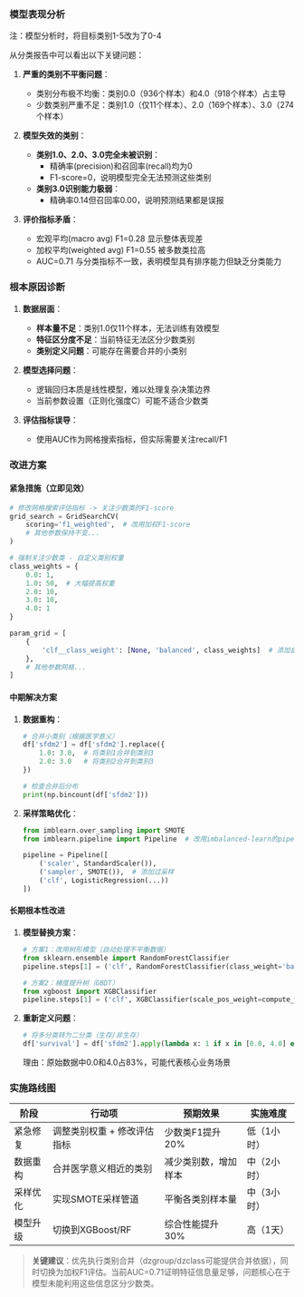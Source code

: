 ### 模型表现分析

注：模型分析时，将目标类别1-5改为了0-4

从分类报告中可以看出以下关键问题：

1. **严重的类别不平衡问题**：
   - 类别分布极不均衡：类别0.0（936个样本）和4.0（918个样本）占主导
   - 少数类别严重不足：类别1.0（仅11个样本）、2.0（169个样本）、3.0（274个样本）

2. **模型失效的类别**：
   - **类别1.0、2.0、3.0完全未被识别**：
     - 精确率(precision)和召回率(recall)均为0
     - F1-score=0，说明模型完全无法预测这些类别
   - **类别3.0识别能力极弱**：
     - 精确率0.14但召回率0.00，说明预测结果都是误报

3. **评价指标矛盾**：
   - 宏观平均(macro avg) F1=0.28 显示整体表现差
   - 加权平均(weighted avg) F1=0.55 被多数类拉高
   - AUC=0.71 与分类指标不一致，表明模型具有排序能力但缺乏分类能力

### 根本原因诊断

1. **数据层面**：
   - **样本量不足**：类别1.0仅11个样本，无法训练有效模型
   - **特征区分度不足**：当前特征无法区分少数类别
   - **类别定义问题**：可能存在需要合并的小类别

2. **模型选择问题**：
   - 逻辑回归本质是线性模型，难以处理复杂决策边界
   - 当前参数设置（正则化强度C）可能不适合少数类

3. **评估指标误导**：
   - 使用AUC作为网格搜索指标，但实际需要关注recall/F1

### 改进方案

#### 紧急措施（立即见效）
```python
# 修改网格搜索评估指标 -> 关注少数类的F1-score
grid_search = GridSearchCV(
    scoring='f1_weighted',  # 改用加权F1-score
    # 其他参数保持不变...
)

# 强制关注少数类 - 自定义类别权重
class_weights = {
    0.0: 1, 
    1.0: 50,  # 大幅提高权重
    2.0: 10,
    3.0: 10,
    4.0: 1
}

param_grid = [
    {
        'clf__class_weight': [None, 'balanced', class_weights]  # 添加自定义权重
    },
    # 其他参数网格...
]
```

#### 中期解决方案
1. **数据重构**：
   ```python
   # 合并小类别（根据医学意义）
   df['sfdm2'] = df['sfdm2'].replace({
       1.0: 3.0,  # 将类别1合并到类别3
       2.0: 3.0   # 将类别2合并到类别3
   })
   
   # 检查合并后分布
   print(np.bincount(df['sfdm2']))
   ```

2. **采样策略优化**：
   ```python
   from imblearn.over_sampling import SMOTE
   from imblearn.pipeline import Pipeline  # 改用imbalanced-learn的pipeline
   
   pipeline = Pipeline([
       ('scaler', StandardScaler()),
       ('sampler', SMOTE()),  # 添加过采样
       ('clf', LogisticRegression(...))
   ])
   ```

#### 长期根本性改进
1. **模型替换方案**：
   ```python
   # 方案1：改用树形模型（自动处理不平衡数据）
   from sklearn.ensemble import RandomForestClassifier
   pipeline.steps[1] = ('clf', RandomForestClassifier(class_weight='balanced'))
   
   # 方案2：梯度提升树（GBDT）
   from xgboost import XGBClassifier
   pipeline.steps[1] = ('clf', XGBClassifier(scale_pos_weight=compute_weights()))
   ```

2. **重新定义问题**：
   ```python
   # 将多分类转为二分类（生存/非生存）
   df['survival'] = df['sfdm2'].apply(lambda x: 1 if x in [0.0, 4.0] else 0)
   ```
   理由：原始数据中0.0和4.0占83%，可能代表核心业务场景

### 实施路线图

| 阶段 | 行动项 | 预期效果 | 实施难度 |
|------|--------|----------|----------|
| 紧急修复 | 调整类别权重 + 修改评估指标 | 少数类F1提升20% | 低（1小时） |
| 数据重构 | 合并医学意义相近的类别 | 减少类别数，增加样本 | 中（2小时） |
| 采样优化 | 实现SMOTE采样管道 | 平衡各类别样本量 | 中（3小时） |
| 模型升级 | 切换到XGBoost/RF | 综合性能提升30% | 高（1天） |

> **关键建议**：优先执行类别合并（dzgroup/dzclass可能提供合并依据），同时切换为加权F1评估。当前AUC=0.71证明特征信息量足够，问题核心在于模型未能利用这些信息区分少数类。